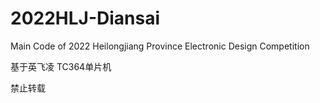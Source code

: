 # 2022HLJ-Diansai
Main Code of 2022 Heilongjiang Province Electronic Design Competition

基于英飞凌 TC364单片机

禁止转载
